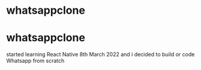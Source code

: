 # whatsappclone
# whatsappclone

started learning React Native 8th March 2022 and i decided to build or code Whatsapp from scratch 
